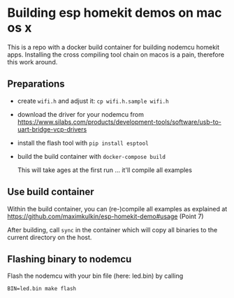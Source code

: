 # Building esp homekit demos on mac os x

This is a repo with a docker build container for building nodemcu homekit apps. Installing the cross compiling tool chain on macos is a pain, therefore this work around.

## Preparations



- create `wifi.h` and adjust it: `cp wifi.h.sample wifi.h` 

- download the driver for your nodemcu from https://www.silabs.com/products/development-tools/software/usb-to-uart-bridge-vcp-drivers

- install the flash tool with `pip install esptool` 

- build the build container with `docker-compose build`

  This will take ages at the first run ... it'll compile all examples

  

## Use build container

Within the build container, you can (re-)compile all examples as explained at
https://github.com/maximkulkin/esp-homekit-demo#usage (Point 7)



After building, call `sync` in the container which will copy all binaries to the current directory on the host.



## Flashing binary to nodemcu

Flash the nodemcu with your bin file (here: led.bin) by calling

    BIN=led.bin make flash